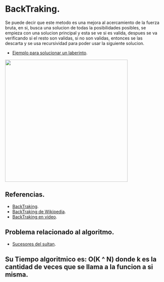 # BackTraking.
Se puede decir que este metodo es una mejora al acercamiento de la fuerza bruta, en si, busca una solucion de todas la posibilidades 
posibles, se empieza con una solucion principal y esta se ve si es valida, despues se va verificando si el resto son validas, si no son validas, entonces 
se las descarta y se usa recursividad para poder usar la siguiente solucion.

* [Ejemplo para solucionar un laberinto](https://github.com/Lutyvr02/Algoritmica/blob/main/Contenidos/Backtraking/Example.cpp).

<img src="https://user-images.githubusercontent.com/101956531/193805688-01f0fcd0-9797-417d-a421-4f1b9154f161.png" width="400">

## Referencias.
* [BackTraking](https://www.geeksforgeeks.org/introduction-to-backtracking-data-structure-and-algorithm-tutorials/).
* [BackTraking de Wikipedia](https://en.wikipedia.org/wiki/Backtracking).
* [BackTraking en video](https://www.youtube.com/watch?v=Lnw2CRLWy5A).

## Problema relacionado al algoritmo.
* [Sucesores del sultan](https://onlinejudge.org/index.php?option=com_onlinejudge&Itemid=8&category=363&page=show_problem&problem=103).

## Su Tiempo algoritmico es: O(K ^ N) donde k es la cantidad de veces que se llama a la funcion a si misma.

